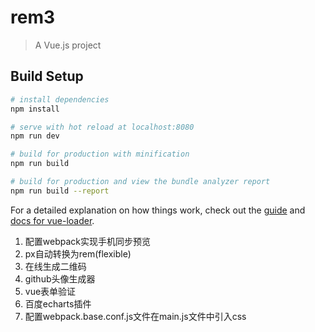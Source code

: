 # rem3

> A Vue.js project

## Build Setup

``` bash
# install dependencies
npm install

# serve with hot reload at localhost:8080
npm run dev

# build for production with minification
npm run build

# build for production and view the bundle analyzer report
npm run build --report
```

For a detailed explanation on how things work, check out the [guide](http://vuejs-templates.github.io/webpack/) and [docs for vue-loader](http://vuejs.github.io/vue-loader).

1. 配置webpack实现手机同步预览
2. px自动转换为rem(flexible)
3. 在线生成二维码
4. github头像生成器
5. vue表单验证
6. 百度echarts插件
7. 配置webpack.base.conf.js文件在main.js文件中引入css